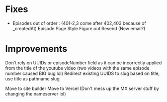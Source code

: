 # Fixes

- Episodes out of order : (401-2,3 come after 402,403 because of \_createdAt)
  Episode Page Style
  Figure out Resend (New email?)

# Improvements

Don't rely on UUIDs or episodeNumber field as it can be incorrectly applied from the title of the youtube video (two videos with the same episode number caused BIG bug lol)
Redirect existing UUIDS to slug based on title, use title as pathname slug

Move to site builder
Move to Vercel (Don't mess up the MX server stuff by changing the nameserver lol)
